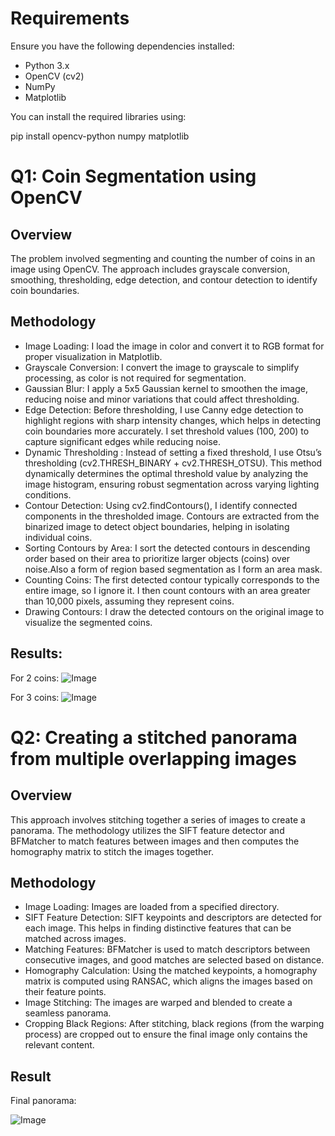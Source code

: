

# Requirements
Ensure you have the following dependencies installed:
- Python 3.x
- OpenCV (cv2)
- NumPy
- Matplotlib

You can install the required libraries using:

pip install opencv-python numpy matplotlib


# Q1: Coin Segmentation using OpenCV
## Overview
The problem involved segmenting and counting the number of coins in an image using OpenCV. The approach includes grayscale conversion, smoothing, thresholding, edge detection, and contour detection to identify coin boundaries.

##  Methodology
- Image Loading: I load the image in color and convert it to RGB format for proper visualization in Matplotlib.
- Grayscale Conversion: I convert the image to grayscale to simplify processing, as color is not required for segmentation.
- Gaussian Blur: I apply a 5x5 Gaussian kernel to smoothen the image, reducing noise and minor variations that could affect thresholding.
- Edge Detection: Before thresholding, I use Canny edge detection to highlight regions with sharp intensity changes, which helps in detecting coin boundaries more accurately. I set threshold values (100, 200) to capture significant edges while reducing noise.
- Dynamic Thresholding : Instead of setting a fixed threshold, I use Otsu’s thresholding (cv2.THRESH_BINARY + cv2.THRESH_OTSU). This method dynamically determines the optimal threshold value by analyzing the image histogram, ensuring robust segmentation across varying lighting conditions. 
- Contour Detection: Using cv2.findContours(), I identify connected components in the thresholded image. Contours are extracted from the binarized image to detect object boundaries, helping in isolating individual coins.
- Sorting Contours by Area: I sort the detected contours in descending order based on their area to prioritize larger objects (coins) over noise.Also a form of region based segmentation as I form an area mask.
- Counting Coins: The first detected contour typically corresponds to the entire image, so I ignore it. I then count contours with an area greater than 10,000 pixels, assuming they represent coins.
- Drawing Contours: I draw the detected contours on the original image to visualize the segmented coins.

## Results:
For 2 coins:
![Image](https://github.com/user-attachments/assets/7f14aee4-7f58-492a-952a-9b6ff6292916)

For 3 coins:
![Image](https://github.com/user-attachments/assets/c5201d6d-bc67-421f-b2e5-a477b7dac51c)

# Q2: Creating a stitched panorama from multiple overlapping images

## Overview

This approach involves stitching together a series of images to create a panorama. The methodology utilizes the SIFT feature detector and BFMatcher to match features between images and then computes the homography matrix to stitch the images together.

## Methodology
- Image Loading: Images are loaded from a specified directory.
- SIFT Feature Detection: SIFT keypoints and descriptors are detected for each image. This helps in finding distinctive features that can be matched across images.
- Matching Features: BFMatcher is used to match descriptors between consecutive images, and good matches are selected based on distance.
- Homography Calculation: Using the matched keypoints, a homography matrix is computed using RANSAC, which aligns the images based on their feature points.
- Image Stitching: The images are warped and blended to create a seamless panorama.
- Cropping Black Regions: After stitching, black regions (from the warping process) are cropped out to ensure the final image only contains the relevant content.

## Result
Final panorama:

![Image](https://github.com/user-attachments/assets/00b02269-f039-497f-919d-5151250fd228)




